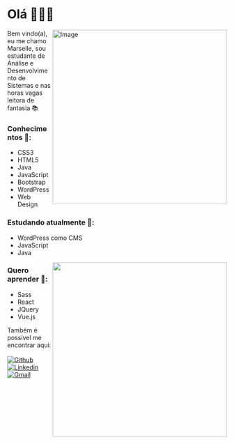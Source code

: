 # Olá  🙋🏻‍♀️  
<img align="right" alt="Image" src="https://user-images.githubusercontent.com/78499911/117580898-853d3800-b0d0-11eb-8cd2-821ebac9f852.png" width="400"/>

Bem vindo(a), eu me chamo Marselle,  sou estudante de Análise e Desenvolvimento de Sistemas e nas horas vagas leitora de fantasia 📚

### Conhecimentos 🚀:
* CSS3
* HTML5
* Java
* JavaScript
* Bootstrap
* WordPress
* Web Design

### Estudando atualmente 📖:
* WordPress como CMS
* JavaScript
* Java 

<a href="https://github.com/anuraghazra/github-readme-stats">
  <img align="right" src="https://github-readme-stats.vercel.app/api/top-langs/?username=Sellenira&layout=compact&text_color=daf7dc&bg_color=151515" width="400"/>
</a>

### Quero aprender 🔖:
* Sass
* React
* JQuery
* Vue.js

Também é possível me encontrar aqui: <br/><br/>
[![Github](https://img.shields.io/badge/-Github-000?style=flat&logo=Github&logoColor=white)](https://github.com/Sellenira)
[![Linkedin](https://img.shields.io/badge/-LinkedIn-blue?style=flat&logo=Linkedin&logoColor=white)](https://www.linkedin.com/in/marselle-nira-ignácio-994920135/)
[![Gmail](https://img.shields.io/badge/-Gmail-c14438?style=flat&logo=Gmail&logoColor=white)](mailto:maahnira@gmail.com)


